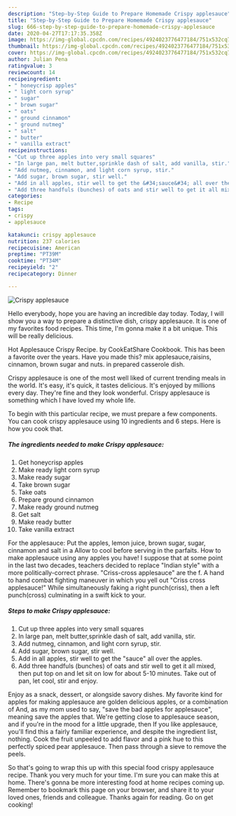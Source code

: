 ```yaml
---
description: "Step-by-Step Guide to Prepare Homemade Crispy applesauce"
title: "Step-by-Step Guide to Prepare Homemade Crispy applesauce"
slug: 666-step-by-step-guide-to-prepare-homemade-crispy-applesauce
date: 2020-04-27T17:17:35.358Z
image: https://img-global.cpcdn.com/recipes/4924023776477184/751x532cq70/crispy-applesauce-recipe-main-photo.jpg
thumbnail: https://img-global.cpcdn.com/recipes/4924023776477184/751x532cq70/crispy-applesauce-recipe-main-photo.jpg
cover: https://img-global.cpcdn.com/recipes/4924023776477184/751x532cq70/crispy-applesauce-recipe-main-photo.jpg
author: Julian Pena
ratingvalue: 3
reviewcount: 14
recipeingredient:
- " honeycrisp apples"
- " light corn syrup"
- " sugar"
- " brown sugar"
- " oats"
- " ground cinnamon"
- " ground nutmeg"
- " salt"
- " butter"
- " vanilla extract"
recipeinstructions:
- "Cut up three apples into very small squares"
- "In large pan, melt butter,sprinkle dash of salt, add vanilla, stir."
- "Add nutmeg, cinnamon, and light corn syrup, stir."
- "Add sugar, brown sugar, stir well."
- "Add in all apples, stir well to get the &#34;sauce&#34; all over the apples."
- "Add three handfuls (bunches) of oats and stir well to get it all mixed, then put top on and let sit on low for about 5-10 minutes. Take out of pan, let cool, stir and enjoy."
categories:
- Recipe
tags:
- crispy
- applesauce

katakunci: crispy applesauce 
nutrition: 237 calories
recipecuisine: American
preptime: "PT39M"
cooktime: "PT34M"
recipeyield: "2"
recipecategory: Dinner

---
```



![Crispy applesauce](https://img-global.cpcdn.com/recipes/4924023776477184/751x532cq70/crispy-applesauce-recipe-main-photo.jpg)

Hello everybody, hope you are having an incredible day today. Today, I will show you a way to prepare a distinctive dish, crispy applesauce. It is one of my favorites food recipes. This time, I'm gonna make it a bit unique. This will be really delicious.

Hot Applesauce Crispy Recipe. by CookEatShare Cookbook. This has been a favorite over the years. Have you made this? mix applesauce,raisins, cinnamon, brown sugar and nuts. in prepared casserole dish.

Crispy applesauce is one of the most well liked of current trending meals in the world. It's easy, it's quick, it tastes delicious. It's enjoyed by millions every day. They're fine and they look wonderful. Crispy applesauce is something which I have loved my whole life.


To begin with this particular recipe, we must prepare a few components. You can cook crispy applesauce using 10 ingredients and 6 steps. Here is how you cook that.

##### The ingredients needed to make Crispy applesauce:

1. Get  honeycrisp apples
1. Make ready  light corn syrup
1. Make ready  sugar
1. Take  brown sugar
1. Take  oats
1. Prepare  ground cinnamon
1. Make ready  ground nutmeg
1. Get  salt
1. Make ready  butter
1. Take  vanilla extract


For the applesauce: Put the apples, lemon juice, brown sugar, sugar, cinnamon and salt in a Allow to cool before serving in the parfaits. How to make applesauce using any apples you have! I suppose that at some point in the last two decades, teachers decided to replace &#34;Indian style&#34; with a more politically-correct phrase. &#34;Criss-cross applesauce&#34; are the f. A hand to hand combat fighting maneuver in which you yell out &#34;Criss cross applesauce!&#34; While simultaneously faking a right punch(criss), then a left punch(cross) culminating in a swift kick to your. 

##### Steps to make Crispy applesauce:

1. Cut up three apples into very small squares
1. In large pan, melt butter,sprinkle dash of salt, add vanilla, stir.
1. Add nutmeg, cinnamon, and light corn syrup, stir.
1. Add sugar, brown sugar, stir well.
1. Add in all apples, stir well to get the &#34;sauce&#34; all over the apples.
1. Add three handfuls (bunches) of oats and stir well to get it all mixed, then put top on and let sit on low for about 5-10 minutes. Take out of pan, let cool, stir and enjoy.


Enjoy as a snack, dessert, or alongside savory dishes. My favorite kind for apples for making applesauce are golden delicious apples, or a combination of And, as my mom used to say, &#34;save the bad apples for applesauce&#34;, meaning save the apples that. We&#39;re getting close to applesauce season, and if you&#39;re in the mood for a little upgrade, then If you like applesauce, you&#39;ll find this a fairly familiar experience, and despite the ingredient list, nothing. Cook the fruit unpeeled to add flavor and a pink hue to this perfectly spiced pear applesauce. Then pass through a sieve to remove the peels. 

So that's going to wrap this up with this special food crispy applesauce recipe. Thank you very much for your time. I'm sure you can make this at home. There's gonna be more interesting food at home recipes coming up. Remember to bookmark this page on your browser, and share it to your loved ones, friends and colleague. Thanks again for reading. Go on get cooking!

